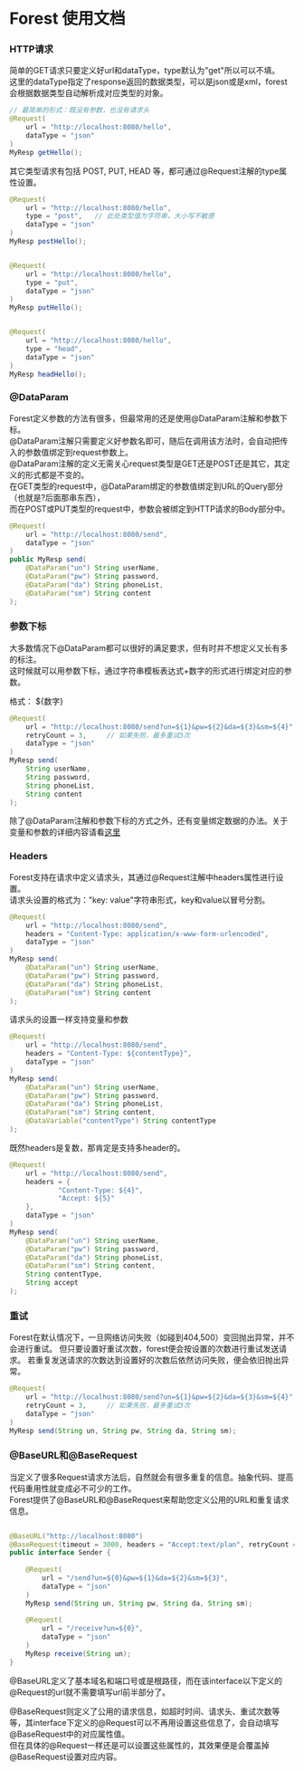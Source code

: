 # Forest 使用文档

### HTTP请求

简单的GET请求只要定义好url和dataType，type默认为"get"所以可以不填。<br>
这里的dataType指定了response返回的数据类型，可以是json或是xml，forest会根据数据类型自动解析成对应类型的对象。

```java
// 最简单的形式：既没有参数，也没有请求头
@Request(
    url = "http://localhost:8080/hello",
    dataType = "json"
)
MyResp getHello();
```

其它类型请求有包括 POST, PUT, HEAD 等，都可通过@Request注解的type属性设置。

```java
@Request(
    url = "http://localhost:8080/hello",
    type = "post",   // 此处类型值为字符串，大小写不敏感
    dataType = "json"
)
MyResp postHello();


@Request(
    url = "http://localhost:8080/hello",
    type = "put",
    dataType = "json"
)
MyResp putHello();


@Request(
    url = "http://localhost:8080/hello",
    type = "head",
    dataType = "json"
)
MyResp headHello();


```


### @DataParam

Forest定义参数的方法有很多，但最常用的还是使用@DataParam注解和参数下标。<br>
@DataParam注解只需要定义好参数名即可，随后在调用该方法时，会自动把传入的参数值绑定到request参数上。<br>
@DataParam注解的定义无需关心request类型是GET还是POST还是其它，其定义的形式都是不变的。<br>
在GET类型的request中，@DataParam绑定的参数值绑定到URL的Query部分（也就是?后面那串东西），<br>
而在POST或PUT类型的request中，参数会被绑定到HTTP请求的Body部分中。

```java
@Request(
    url = "http://localhost:8080/send",
    dataType = "json"
)
public MyResp send(
    @DataParam("un") String userName,
    @DataParam("pw") String password,
    @DataParam("da") String phoneList,
    @DataParam("sm") String content
);
```

### 参数下标

大多数情况下@DataParam都可以很好的满足要求，但有时并不想定义又长有多的标注。<br>
这时候就可以用参数下标，通过字符串模板表达式+数字的形式进行绑定对应的参数。

格式： ${数字}

```java
@Request(
    url = "http://localhost:8080/send?un=${1}&pw=${2}&da=${3}&sm=${4}",
    retryCount = 3,     // 如果失败，最多重试3次
    dataType = "json"
)
MyResp send(
    String userName,
    String password,
    String phoneList,
    String content
);
```

除了@DataParam注解和参数下标的方式之外，还有变量绑定数据的办法。关于变量和参数的详细内容请看[这里](DOCUMENTATION.md)


### Headers

Forest支持在请求中定义请求头，其通过@Request注解中headers属性进行设置。<br>
请求头设置的格式为："key: value"字符串形式，key和value以冒号分割。

```java
@Request(
    url = "http://localhost:8080/send",
    headers = "Content-Type: application/x-www-form-urlencoded",
    dataType = "json"
)
MyResp send(
    @DataParam("un") String userName,
    @DataParam("pw") String password,
    @DataParam("da") String phoneList,
    @DataParam("sm") String content
);
```

请求头的设置一样支持变量和参数

```java
@Request(
    url = "http://localhost:8080/send",
    headers = "Content-Type: ${contentType}",
    dataType = "json"
)
MyResp send(
    @DataParam("un") String userName,
    @DataParam("pw") String password,
    @DataParam("da") String phoneList,
    @DataParam("sm") String content,
    @DataVariable("contentType") String contentType
);
```

既然headers是复数，那肯定是支持多header的。

```java
@Request(
    url = "http://localhost:8080/send",
    headers = {
            "Content-Type: ${4}",
            "Accept: ${5}"
    },
    dataType = "json"
)
MyResp send(
    @DataParam("un") String userName,
    @DataParam("pw") String password,
    @DataParam("da") String phoneList,
    @DataParam("sm") String content,
    String contentType,
    String accept
);
```


### 重试

Forest在默认情况下，一旦网络访问失败（如碰到404,500）变回抛出异常，并不会进行重试。
但只要设置好重试次数，forest便会按设置的次数进行重试发送请求。
若重复发送请求的次数达到设置好的次数后依然访问失败，便会依旧抛出异常。

```java
@Request(
    url = "http://localhost:8080/send?un=${1}&pw=${2}&da=${3}&sm=${4}",
    retryCount = 3,     // 如果失败，最多重试3次
    dataType = "json"
)
MyResp send(String un, String pw, String da, String sm);
```


### @BaseURL和@BaseRequest

当定义了很多Request请求方法后，自然就会有很多重复的信息。抽象代码、提高代码重用性就变成必不可少的工作。<br>
Forest提供了@BaseURL和@BaseRequest来帮助您定义公用的URL和重复请求信息。


```java

@BaseURL("http://localhost:8080")
@BaseRequest(timeout = 3000, headers = "Accept:text/plan", retryCount = 0)
public interface Sender {
    
    @Request(
        url = "/send?un=${0}&pw=${1}&da=${2}&sm=${3}",
        dataType = "json"
    )
    MyResp send(String un, String pw, String da, String sm);
        
    @Request(
        url = "/receive?un=${0}",
        dataType = "json"
    )
    MyResp receive(String un);
}

```

@BaseURL定义了基本域名和端口号或是根路径，而在该interface以下定义的@Request的url就不需要填写url前半部分了。

@BaseRequest则定义了公用的请求信息，如超时时间、请求头、重试次数等等，其interface下定义的@Request可以不再用设置这些信息了，会自动填写@BaseRequest中的对应属性值。<br>
但在具体的@Request一样还是可以设置这些属性的，其效果便是会覆盖掉@BaseRequest设置对应内容。